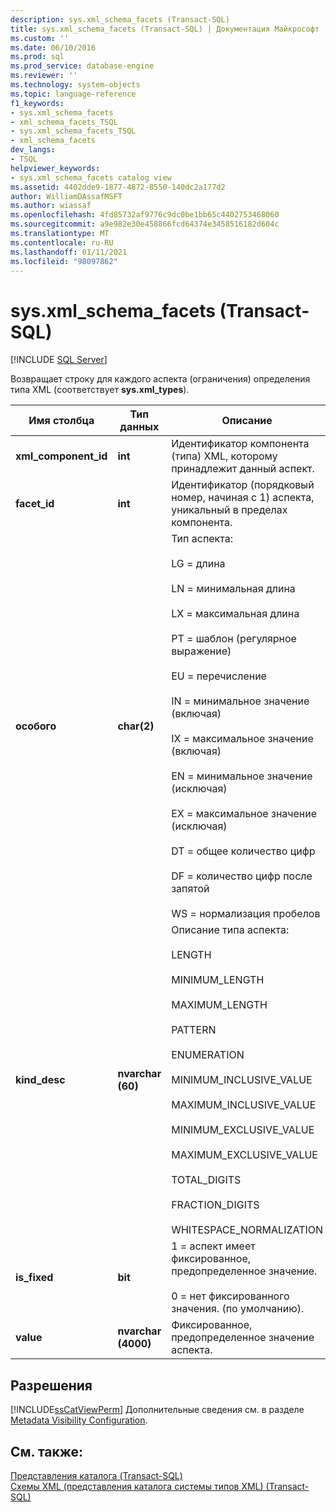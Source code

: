```yaml
---
description: sys.xml_schema_facets (Transact-SQL)
title: sys.xml_schema_facets (Transact-SQL) | Документация Майкрософт
ms.custom: ''
ms.date: 06/10/2016
ms.prod: sql
ms.prod_service: database-engine
ms.reviewer: ''
ms.technology: system-objects
ms.topic: language-reference
f1_keywords:
- sys.xml_schema_facets
- xml_schema_facets_TSQL
- sys.xml_schema_facets_TSQL
- xml_schema_facets
dev_langs:
- TSQL
helpviewer_keywords:
- sys.xml_schema_facets catalog view
ms.assetid: 4402dde9-1877-4872-8550-140dc2a177d2
author: WilliamDAssafMSFT
ms.author: wiassaf
ms.openlocfilehash: 4fd85732af9776c9dc0be1bb65c4402753468060
ms.sourcegitcommit: a9e982e30e458866fcd64374e3458516182d604c
ms.translationtype: MT
ms.contentlocale: ru-RU
ms.lasthandoff: 01/11/2021
ms.locfileid: "98097862"
---
```

# <a name="sysxml_schema_facets-transact-sql"></a>sys.xml_schema_facets (Transact-SQL)
[!INCLUDE [SQL Server](../../includes/applies-to-version/sqlserver.md)]

  Возвращает строку для каждого аспекта (ограничения) определения типа XML (соответствует **sys.xml_types**).  
  
|Имя столбца|Тип данных|Описание|  
|-----------------|---------------|-----------------|  
|**xml_component_id**|**int**|Идентификатор компонента (типа) XML, которому принадлежит данный аспект.|  
|**facet_id**|**int**|Идентификатор (порядковый номер, начиная с 1) аспекта, уникальный в пределах компонента.|  
|**особого**|**char(2)**|Тип аспекта:<br /><br /> LG = длина<br /><br /> LN = минимальная длина<br /><br /> LX = максимальная длина<br /><br /> PT = шаблон (регулярное выражение)<br /><br /> EU = перечисление<br /><br /> IN = минимальное значение (включая)<br /><br /> IX = максимальное значение (включая)<br /><br /> EN = минимальное значение (исключая)<br /><br /> EX = максимальное значение (исключая)<br /><br /> DT = общее количество цифр<br /><br /> DF = количество цифр после запятой<br /><br /> WS = нормализация пробелов|  
|**kind_desc**|**nvarchar (60)**|Описание типа аспекта:<br /><br /> LENGTH<br /><br /> MINIMUM_LENGTH<br /><br /> MAXIMUM_LENGTH<br /><br /> PATTERN<br /><br /> ENUMERATION<br /><br /> MINIMUM_INCLUSIVE_VALUE<br /><br /> MAXIMUM_INCLUSIVE_VALUE<br /><br /> MINIMUM_EXCLUSIVE_VALUE<br /><br /> MAXIMUM_EXCLUSIVE_VALUE<br /><br /> TOTAL_DIGITS<br /><br /> FRACTION_DIGITS<br /><br /> WHITESPACE_NORMALIZATION|  
|**is_fixed**|**bit**|1 = аспект имеет фиксированное, предопределенное значение.<br /><br /> 0 = нет фиксированного значения. (по умолчанию).|  
|**value**|**nvarchar (4000)**|Фиксированное, предопределенное значение аспекта.|  
  
## <a name="permissions"></a>Разрешения  
 [!INCLUDE[ssCatViewPerm](../../includes/sscatviewperm-md.md)] Дополнительные сведения см. в разделе [Metadata Visibility Configuration](../../relational-databases/security/metadata-visibility-configuration.md).  
  
## <a name="see-also"></a>См. также:  
 [Представления каталога (Transact-SQL)](../../relational-databases/system-catalog-views/catalog-views-transact-sql.md)   
 [Схемы XML &#40;представления каталога системы типов XML&#41; &#40;Transact-SQL&#41;](../../relational-databases/system-catalog-views/xml-schemas-xml-type-system-catalog-views-transact-sql.md)  
  
  
